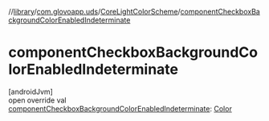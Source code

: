 //[library](../../../index.md)/[com.glovoapp.uds](../index.md)/[CoreLightColorScheme](index.md)/[componentCheckboxBackgroundColorEnabledIndeterminate](component-checkbox-background-color-enabled-indeterminate.md)

# componentCheckboxBackgroundColorEnabledIndeterminate

[androidJvm]\
open override val [componentCheckboxBackgroundColorEnabledIndeterminate](component-checkbox-background-color-enabled-indeterminate.md): [Color](https://developer.android.com/reference/kotlin/androidx/compose/ui/graphics/Color.html)
